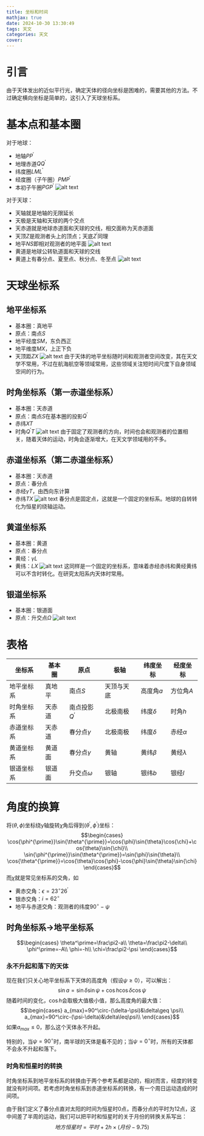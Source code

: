 ```yaml
---
title: 坐标和时间
mathjax: true
date: 2024-10-30 13:30:49
tags: 天文
categories: 天文
cover:
---
```


# 引言
由于天体发出的近似平行光，确定天体的径向坐标是困难的，需要其他的方法。不过确定横向坐标是简单的，这引入了天球坐标系。

# 基本点和基本圈
对于地球：
- 地轴$PP^\prime$
- 地理赤道$QQ^\prime$
- 纬度圈$LML^\prime$
- 经度圈（子午圈）$PMP^\prime$
- 本初子午圈$PGP^\prime$
![alt text](\img\实测\1.png)

对于天球：
- 天轴就是地轴的无限延长
- 天极是天轴和天球的两个交点
- 天赤道就是地球赤道面和天球的交线，相交面称为天赤道面
- 天顶$Z$是观测者头上的顶点；天底$Z^\prime$同理
- 地平$NS$即相对观测者的地平面
![alt text](\img\实测\2.png)
- 黄道是地球公转轨道面和天球的交线
- 黄道上有春分点、夏至点、秋分点、冬至点
![alt text](\img\实测\3.png)
# 天球坐标系
## 地平坐标系
- 基本圈：真地平
- 原点：南点$S$
- 地平经度$SM$，东负西正
- 地平维度$MX$，上正下负
- 天顶距$ZX$
![alt text](\img\实测\4.png)
由于天体的地平坐标随时间和观测者空间改变，其在天文学不常用，不过在航海航空等领域常用，这些领域关注短时间尺度下自身领域空间的行为。
## 时角坐标系（第一赤道坐标系）
- 基本圈：天赤道
- 原点：南点$S$在基本圈的投影$Q^\prime$
- 赤纬$XT$
- 时角$Q^\prime T$
![alt text](\img\实测\5.png)
由于固定了观测者的方向，时间也会和观测者的位置相关，随着天体的运动，时角会逐渐增大，在天文学领域用的不多。
## 赤道坐标系（第二赤道坐标系）
- 基本圈：天赤道
- 原点：春分点
- 赤经$\gamma T$，由西向东计算
- 赤纬$TX$
![alt text](\img\实测\6.png)
春分点是固定点，这就是一个固定的坐标系。地球的自转转化为恒星的绕轴运动。
## 黄道坐标系
- 基本圈：黄道
- 原点：春分点
- 黄经：$\gamma L$
- 黄纬：$LX$
![alt text](\img\实测\7.png)
这同样是一个固定的坐标系，意味着赤经赤纬和黄经黄纬可以不含时转化。在研究太阳系内天体时常用。
## 银道坐标系
- 基本圈：银道面
- 原点：升交点$\Omega$
![alt text](\img\实测\7.png)


# 表格
|坐标系|基本圈|原点|极轴|纬度坐标|经度坐标|
|---|---|---|---|---|---|
|地平坐标系|真地平|南点$S$|天顶与天底|高度角$a$|方位角$A$|
|时角坐标系|天赤道|南点投影$Q^\prime$|北极南极|纬度$\delta$|时角$h$|
|赤道坐标系|天赤道|春分点$\gamma$|北极南极|纬度$\delta$|赤经$\alpha$|
|黄道坐标系|黄道面|春分点$\gamma$|黄轴|黄纬$\beta$|黄经$\lambda$|
|银道坐标系|银道面|升交点$\omega$|银轴|银纬$b$|银经$l$|

# 角度的换算
将$(\theta,\phi)$坐标绕y轴旋转$\chi$角后得到$(\theta^\prime,\phi^\prime)$坐标：
$$\begin{cases}
\cos{\phi^{\prime}}\sin{\theta^{\prime}}=\cos{\phi}\sin{\theta}\cos{\chi}+\cos{\theta}\sin{\chi}\\
\sin{\phi^{\prime}}\sin{\theta^{\prime}}=\sin{\phi}\sin{\theta}\\
\cos{\theta^{\prime}}=\cos{\theta}\cos{\phi}-\cos{\phi}\sin{\theta}\sin{\chi}
\end{cases}$$
而$\chi$就是常见坐标系的交角，如
- 黄赤交角：$\epsilon=23^\circ 26^\prime$
- 银赤交角：$i=62^\circ$
- 地平与赤道交角：观测者的纬度$90^\circ-\psi$

## 时角坐标系->地平坐标系
$$\begin{cases}
\theta^\prime=\frac\pi2-a\\
\theta=\frac\pi2-\delta\\
\phi^\prime=-A\\
\phi=-h\\
\chi=\frac\pi2-\psi
\end{cases}$$

### 永不升起和落下的天体
现在我们只关心地平坐标系下天体的高度角（假设$\psi\geq0$），可以解出：
$$\sin{a}=\sin{\delta}\sin{\psi}+\cos{h}\cos{\delta}\cos{\psi}$$
随着时间的变化，$\cos{h}$会取极大值极小值，那么高度角的最大值：
$$\begin{cases}
a_{max}=90^\circ-(\delta-\psi)&\delta\geq \psi\\
a_{max}=90^\circ-(\psi-\delta)&\delta\leq\psi\\
\end{cases}$$
如果$a_{max}\leq0$，那么这个天体永不升起。

特别的，当$\psi=90^\circ$时，南半球的天体是看不见的；当$\psi=0^\circ$时，所有的天体都不会永不升起和落下。
### 时角和恒星时的转换
时角坐标系到地平坐标系的转换由于两个参考系都是动的，相对而言，经度的转变就没有时间项。若考虑时角坐标系到赤道坐标系的转换，有一个周日运动造成的时间项。

由于我们定义了春分点直对太阳的时间为恒星时0点，而春分点的平时为12点，这中间差了半周的运动，我们可以把平时和恒星时的关于月份的转换关系写出：
$$地方恒星时=平时+2h\times (月份-9.75)$$